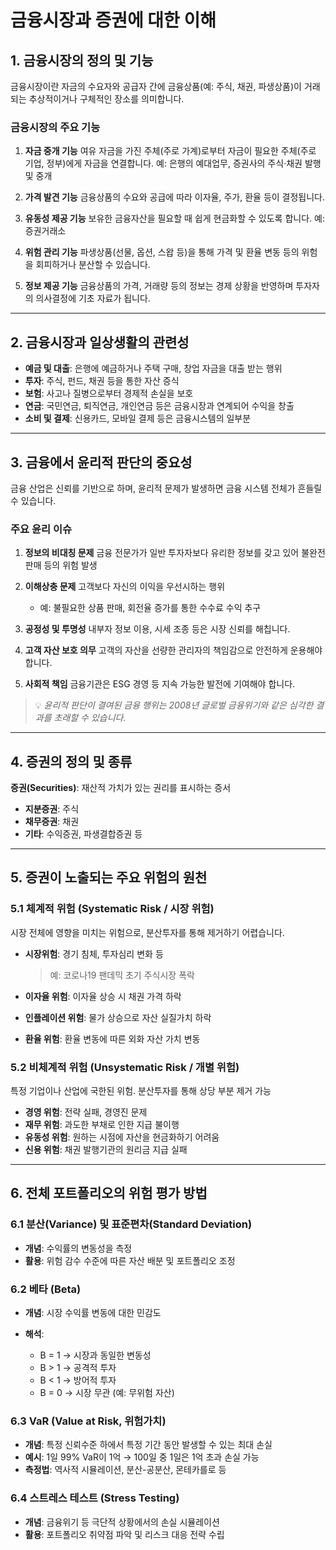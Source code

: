 # 금융시장과 증권에 대한 이해

## 1. 금융시장의 정의 및 기능

금융시장이란 자금의 수요자와 공급자 간에 금융상품(예: 주식, 채권, 파생상품)이 거래되는 추상적이거나 구체적인 장소를 의미합니다.

### 금융시장의 주요 기능

1. **자금 중개 기능**
   여유 자금을 가진 주체(주로 가계)로부터 자금이 필요한 주체(주로 기업, 정부)에게 자금을 연결합니다.
   예: 은행의 예대업무, 증권사의 주식·채권 발행 및 중개

2. **가격 발견 기능**
   금융상품의 수요와 공급에 따라 이자율, 주가, 환율 등이 결정됩니다.

3. **유동성 제공 기능**
   보유한 금융자산을 필요할 때 쉽게 현금화할 수 있도록 합니다.
   예: 증권거래소

4. **위험 관리 기능**
   파생상품(선물, 옵션, 스왑 등)을 통해 가격 및 환율 변동 등의 위험을 회피하거나 분산할 수 있습니다.

5. **정보 제공 기능**
   금융상품의 가격, 거래량 등의 정보는 경제 상황을 반영하며 투자자의 의사결정에 기초 자료가 됩니다.

---

## 2. 금융시장과 일상생활의 관련성

* **예금 및 대출**: 은행에 예금하거나 주택 구매, 창업 자금을 대출 받는 행위
* **투자**: 주식, 펀드, 채권 등을 통한 자산 증식
* **보험**: 사고나 질병으로부터 경제적 손실을 보호
* **연금**: 국민연금, 퇴직연금, 개인연금 등은 금융시장과 연계되어 수익을 창출
* **소비 및 결제**: 신용카드, 모바일 결제 등은 금융시스템의 일부분

---

## 3. 금융에서 윤리적 판단의 중요성

금융 산업은 신뢰를 기반으로 하며, 윤리적 문제가 발생하면 금융 시스템 전체가 흔들릴 수 있습니다.

### 주요 윤리 이슈

1. **정보의 비대칭 문제**
   금융 전문가가 일반 투자자보다 유리한 정보를 갖고 있어 불완전 판매 등의 위험 발생

2. **이해상충 문제**
   고객보다 자신의 이익을 우선시하는 행위

   * 예: 불필요한 상품 판매, 회전율 증가를 통한 수수료 수익 추구

3. **공정성 및 투명성**
   내부자 정보 이용, 시세 조종 등은 시장 신뢰를 해칩니다.

4. **고객 자산 보호 의무**
   고객의 자산을 선량한 관리자의 책임감으로 안전하게 운용해야 합니다.

5. **사회적 책임**
   금융기관은 ESG 경영 등 지속 가능한 발전에 기여해야 합니다.

> 💡 *윤리적 판단이 결여된 금융 행위는 2008년 글로벌 금융위기와 같은 심각한 결과를 초래할 수 있습니다.*

---

## 4. 증권의 정의 및 종류

**증권(Securities)**: 재산적 가치가 있는 권리를 표시하는 증서

* **지분증권**: 주식
* **채무증권**: 채권
* **기타**: 수익증권, 파생결합증권 등

---

## 5. 증권이 노출되는 주요 위험의 원천

### 5.1 체계적 위험 (Systematic Risk / 시장 위험)

시장 전체에 영향을 미치는 위험으로, 분산투자를 통해 제거하기 어렵습니다.

* **시장위험**: 경기 침체, 투자심리 변화 등

  > 예: 코로나19 팬데믹 초기 주식시장 폭락
* **이자율 위험**: 이자율 상승 시 채권 가격 하락
* **인플레이션 위험**: 물가 상승으로 자산 실질가치 하락
* **환율 위험**: 환율 변동에 따른 외화 자산 가치 변동

### 5.2 비체계적 위험 (Unsystematic Risk / 개별 위험)

특정 기업이나 산업에 국한된 위험. 분산투자를 통해 상당 부분 제거 가능

* **경영 위험**: 전략 실패, 경영진 문제
* **재무 위험**: 과도한 부채로 인한 지급 불이행
* **유동성 위험**: 원하는 시점에 자산을 현금화하기 어려움
* **신용 위험**: 채권 발행기관의 원리금 지급 실패

---

## 6. 전체 포트폴리오의 위험 평가 방법

### 6.1 분산(Variance) 및 표준편차(Standard Deviation)

* **개념**: 수익률의 변동성을 측정
* **활용**: 위험 감수 수준에 따른 자산 배분 및 포트폴리오 조정

### 6.2 베타 (Beta)

* **개념**: 시장 수익률 변동에 대한 민감도
* **해석**:

  * B = 1 → 시장과 동일한 변동성
  * B > 1 → 공격적 투자
  * B < 1 → 방어적 투자
  * B = 0 → 시장 무관 (예: 무위험 자산)

### 6.3 VaR (Value at Risk, 위험가치)

* **개념**: 특정 신뢰수준 하에서 특정 기간 동안 발생할 수 있는 최대 손실
* **예시**: 1일 99% VaR이 1억 → 100일 중 1일은 1억 초과 손실 가능
* **측정법**: 역사적 시뮬레이션, 분산-공분산, 몬테카를로 등

### 6.4 스트레스 테스트 (Stress Testing)

* **개념**: 금융위기 등 극단적 상황에서의 손실 시뮬레이션
* **활용**: 포트폴리오 취약점 파악 및 리스크 대응 전략 수립

